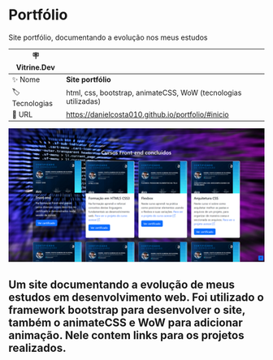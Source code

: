 # Portfólio 
 
Site portfólio, documentando a evolução nos meus estudos


| :placard: Vitrine.Dev |     |
| -------------  | --- |
| :sparkles: Nome        | **Site portfólio**
| :label: Tecnologias | html, css, bootstrap, animateCSS, WoW (tecnologias utilizadas)
| :rocket: URL         | https://danielcosta010.github.io/portfolio/#inicio


<!-- Inserir imagem com a #vitrinedev ao final do link -->
![](https://github.com/danielcosta010/portfolio/blob/master/assets/img/capareadme.png#vitrinedev)

## Um site documentando a evolução de meus estudos em desenvolvimento web. Foi utilizado o framework bootstrap para desenvolver o site, também o animateCSS e WoW para adicionar animação. Nele contem links para os projetos realizados.

